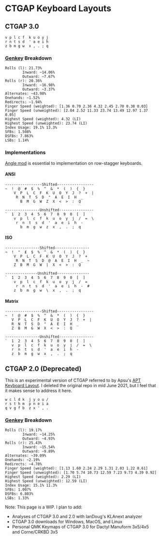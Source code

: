 # CTGAP Keyboard Layouts

## CTGAP 3.0
```
v p l c f  k u o y j
r n t s d  ' a e i h
z b m g w  x , . ; q
```
### [Genkey](https://github.com/semilin/genkey) Breakdown
```
Rolls (l): 21.73%
        Inward: ~14.06%
        Outward: ~7.67%
Rolls (r): 20.36%
        Inward: ~16.98%
        Outward: ~3.37%
Alternates: ~43.98%
Onehands: ~1.52%
Redirects: ~1.94%
Finger Speed (weighted): [1.36 0.70 2.36 4.32 2.45 2.70 0.38 0.03]
Finger Speed (unweighted): [2.04 2.52 11.33 23.74 13.49 12.97 1.37 0.05]
Highest Speed (weighted): 4.32 (LI)
Highest Speed (unweighted): 23.74 (LI)
Index Usage: 19.1% 13.3%
SFBs: 1.508%
DSFBs: 7.863%
LSBs: 1.14%
```
### Implementations
[Angle mod](https://colemakmods.github.io/ergonomic-mods/angle.html) is essential to implementation on row-stagger keyboards.
#### ANSI
```
-----------------Shifted-----------------
~  !  @  #  $  %  ^  &  *  (  )  {  }
    V  P  L  C  F  K  U  O  Y  J  ?  +  |
     R  N  T  S  D  "  A  E  I  H  _
       B  M  G  W  Z  X  <  >  :  Q

----------------Unshifted----------------
`  1  2  3  4  5  6  7  8  9  0  [  ]
    v  p  l  c  f  k  u  o  y  j  /  =  \
     r  n  t  s  d  '  a  e  i  h  -
       b  m  g  w  z  x  ,  .  ;  q
```
#### ISO
```
----------------Shifted----------------
¬  !  "  ₤  $  %  ^  &  *  (  )  {  }
    V  P  L  C  F  K  U  O  Y  J  ?  +
     R  N  T  S  D  @  A  E  I  H  _  ~
    Z  B  M  G  W  |  X  <  >  :  Q

---------------Unshifted---------------
`  1  2  3  4  5  6  7  8  9  0  [  ]
    v  p  l  c  f  k  u  o  y  j  /  =
     r  n  t  s  d  '  a  e  i  h  -  #
    z  b  m  g  w  \  x  ,  .  ;  q
```
#### Matrix
```
-----------------Shifted-----------------
~  !  @  #  $  %  ^  &  *  (  )  {  }
   V  P  L  C  F  K  U  O  Y  J  ?  +  |
   R  N  T  S  D  "  A  E  I  H  _
   Z  B  M  G  W  X  <  >  :  Q

----------------Unshifted----------------
`  1  2  3  4  5  6  7  8  9  0  [  ]
   v  p  l  c  f  k  u  o  y  j  /  =  \
   r  n  t  s  d  '  a  e  i  h  -
   z  b  m  g  w  x  ,  .  ;  q
```
## CTGAP 2.0 (Deprecated)
This is an experimental version of CTGAP referred to by Apsu's [APT Keyboard Layout](https://github.com/Apsu/APT). I deleted the original repo in mid June 2021, but I feel that it makes sense to address it here.
``` 
w c l d k  j y o u /
r s t h m  p n e i a
q v g f b  z x ' , .
```
### [Genkey](https://github.com/semilin/genkey) Breakdown
```
Rolls (l): 19.17%
        Inward: ~14.25%
        Outward: ~4.93%
Rolls (r): 25.43%
        Inward: ~15.54%
        Outward: ~9.89%
Alternates: ~39.09%
Onehands: ~2.19%
Redirects: ~4.78%
Finger Speed (weighted): [1.13 1.60 2.24 2.29 1.31 2.03 1.22 0.61]
Finger Speed (unweighted): [1.70 5.74 10.73 12.59 7.23 9.73 4.39 0.92]
Highest Speed (weighted): 2.29 (LI)
Highest Speed (unweighted): 12.59 (LI)
Index Usage: 15.1% 11.3%
SFBs: 1.007%
DSFBs: 6.803%
LSBs: 1.33%
```
Note: This page is a WIP. I plan to add:
- Analyses of CTGAP 3.0 and 2.0 with IanDoug's KLAnext analyzer
- CTGAP 3.0 downloads for Windows, MacOS, and Linux
- Personal QMK Keymaps of CTGAP 3.0 for Dactyl Manuform 3x5/4x5 and Corne/CRKBD 3x5
